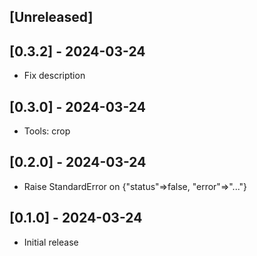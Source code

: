 ## [Unreleased]

## [0.3.2] - 2024-03-24
- Fix description
  
## [0.3.0] - 2024-03-24
- Tools: crop

## [0.2.0] - 2024-03-24
- Raise StandardError on {"status"=>false, "error"=>"..."}

## [0.1.0] - 2024-03-24

- Initial release
